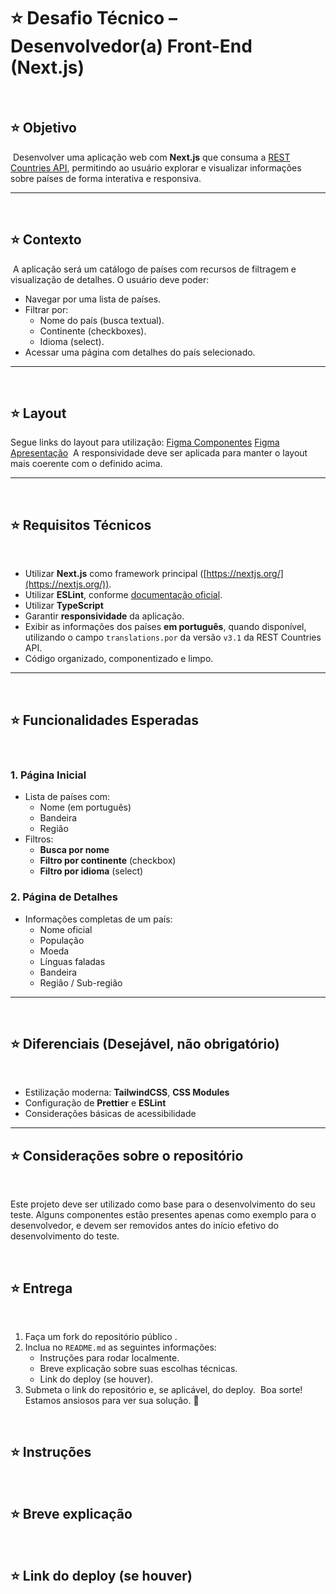 # ⭐ Desafio Técnico – Desenvolvedor(a) Front-End (Next.js)

​

## ⭐ Objetivo

​
Desenvolver uma aplicação web com **Next.js** que consuma a [REST Countries API](https://restcountries.com/#rest-countries), permitindo ao usuário explorar e visualizar informações sobre países de forma interativa e responsiva.
​

---

​

## ⭐ Contexto

​
A aplicação será um catálogo de países com recursos de filtragem e visualização de detalhes. O usuário deve poder:
​

- Navegar por uma lista de países.
- Filtrar por:
  - Nome do país (busca textual).
  - Continente (checkboxes).
  - Idioma (select).
- Acessar uma página com detalhes do país selecionado.
  ​

---

​

## ⭐ Layout

​Segue links do layout para utilização:
[Figma Componentes](https://www.figma.com/design/uqRKSNiAtLlHWzg6qs7J0v/TESTE-FRONT-PLAN?node-id=0-1&p=f)
[Figma Apresentação](https://www.figma.com/proto/uqRKSNiAtLlHWzg6qs7J0v/TESTE-FRONT-PLAN?node-id=2-615&t=jAEkXLJ8nXUMIDD4-1&scaling=min-zoom&content-scaling=fixed&page-id=0%3A1)
​
A responsividade deve ser aplicada para manter o layout mais coerente com o definido acima.

---

​

## ⭐ Requisitos Técnicos

​

- Utilizar **Next.js** como framework principal ([https://nextjs.org/](https://nextjs.org/)).
- Utilizar **ESLint**, conforme [documentação oficial](https://nextjs.org/docs/app/api-reference/config/eslint).
- Utilizar **TypeScript**
- Garantir **responsividade** da aplicação.
- Exibir as informações dos países **em português**, quando disponível, utilizando o campo `translations.por` da versão `v3.1` da REST Countries API.
- Código organizado, componentizado e limpo.
  ​

---

​

## ⭐ Funcionalidades Esperadas

​

### 1. Página Inicial

- Lista de países com:
  - Nome (em português)
  - Bandeira
  - Região
- Filtros:
  - **Busca por nome**
  - **Filtro por continente** (checkbox)
  - **Filtro por idioma** (select)
    ​

### 2. Página de Detalhes

- Informações completas de um país:
  - Nome oficial
  - População
  - Moeda
  - Línguas faladas
  - Bandeira
  - Região / Sub-região
    ​

---

​

## ⭐ Diferenciais (Desejável, não obrigatório)

​

- Estilização moderna: **TailwindCSS**, **CSS Modules**
- Configuração de **Prettier** e **ESLint**
- Considerações básicas de acessibilidade
  ​

---

## ⭐ Considerações sobre o repositório

​

Este projeto deve ser utilizado como base para o desenvolvimento do seu teste. Alguns componentes estão presentes apenas como exemplo para o desenvolvedor, e devem ser removidos antes do início efetivo do desenvolvimento do teste.

​

## ⭐ Entrega

​

1. Faça um fork do repositório público <link do repositorio>.
2. Inclua no `README.md` as seguintes informações:
   - Instruções para rodar localmente.
   - Breve explicação sobre suas escolhas técnicas.
   - Link do deploy (se houver).
3. Submeta o link do repositório e, se aplicável, do deploy.
   ​
   Boa sorte! Estamos ansiosos para ver sua solução. 🚀

​

## ⭐ Instruções

​

## ⭐ Breve explicação

​

## ⭐ Link do deploy (se houver)

​
